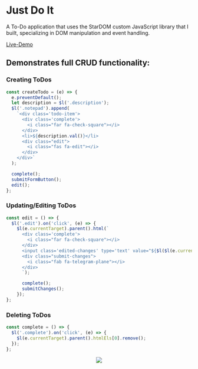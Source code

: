 # Just Do It

A To-Do application that uses the StarDOM custom JavaScript library that I built, specializing in DOM manipulation and event handling.

[Live-Demo](http://www.christopheradamlee.com/JustDoIt/)

## Demonstrates full CRUD functionality:
### Creating ToDos
``` javascript
const createTodo = (e) => {
  e.preventDefault();
  let description = $l('.description');
  $l('.notepad').append(
    `<div class='todo-item'>
      <div class='complete'>
        <i class="far fa-check-square"></i>
      </div>
      <li>${description.val()}</li>
      <div class="edit">
        <i class="fas fa-edit"></i>
      </div>
    </div>`
  );

  complete();
  submitFormButton();
  edit();
};
```
### Updating/Editing ToDos
``` javascript
const edit = () => {
  $l('.edit').on('click', (e) => {
    $l(e.currentTarget).parent().html(`
      <div class='complete'>
        <i class="far fa-check-square"></i>
      </div>
      <input class='edited-changes' type='text' value="${$l($l(e.currentTarget).parent().htmlEls[0]).find('li').htmlEls[0].innerHTML.trim()}"></input>
      <div class="submit-changes">
        <i class="fab fa-telegram-plane"></i>
      </div>
      `);

      complete();
      submitChanges();
    });
};
```
### Deleting ToDos
``` javascript
const complete = () => {
  $l('.complete').on('click', (e) => {
    $l(e.currentTarget).parent().htmlEls[0].remove();
  });
};
```

<div style="text-align: center; display: flex; justify-content: center; align-items: center;">
  <img src="https://i.imgur.com/TVl9j3o.gif"></img>
</div>
